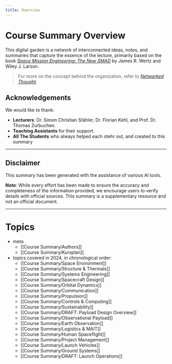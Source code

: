 ```yaml
---
title: Overview
---
```

# Course Summary Overview

This digital garden is a network of interconnected ideas, notes, and summaries that capture the essence of the lecture, primarily based on the book *[Space Mission Engineering: The New SMAD](https://www.amazon.com/Space-Mission-Engineering-New-SMAD/dp/1881883108)* by James R. Wertz and Wiley J. Larson. 

> For more on the concept behind the organization, refer to *[Networked Thought](https://jzhao.xyz/posts/networked-thought)*.

## Acknowledgements

We would like to thank:

- **Lecturers**: Dr. Simon Christian Stähler, Dr. Florian Kehl, and Prof. Dr. Thomas Zurbuchen.
- **Teaching Assistants** for their support.
- **All The Students** who always helped each otehr out, and created to this summary

---

## Disclaimer

This summary has been generated with the assistance of various AI tools. 

**Note**: While every effort has been made to ensure the accuracy and completeness of the information provided, we encourage users to verify details with official sources. This summary is a supplementary resource and not an official document.

---

# Topics

* meta
    * [[Course Summary/Authors]]
    * [[Course Summary/Kursplan]]
* topics covered in 2024, in chronological order:
    * [[Course Summary/Space Environment]]
    * [[Course Summary/Structure & Thermals]]
    * [[Course Summary/Systems Engineering]]
    * [[Course Summary/Spacecraft Design]]
    * [[Course Summary/Orbital Dynamics]]
    * [[Course Summary/Communication]]
    * [[Course Summary/Propulsion]]
    * [[Course Summary/Controls & Computing]]
    * [[Course Summary/Sustainability]]
    * [[Course Summary/DRAFT: Payload Design Overview]]
    * [[Course Summary/Observational Payload]]
    * [[Course Summary/Earth Observation]]
    * [[Course Summary/Logistics & MAIT]]
    * [[Course Summary/Human Spaceflight]]
    * [[Course Summary/Project Management]]
    * [[Course Summary/Launch Vehicles]]
    * [[Course Summary/Ground Systems]]
    * [[Course Summary/DRAFT: Launch Operations]]
